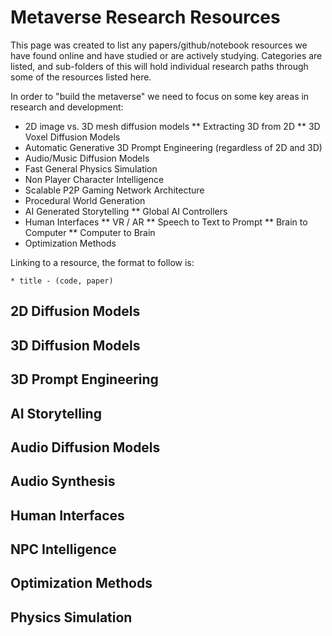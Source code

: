 # Metaverse Research Resources

This page was created to list any papers/github/notebook resources we have found online and have studied or are actively studying. Categories are listed, and sub-folders of this will hold individual research paths through some of the resources listed here.

In order to "build the metaverse" we need to focus on some key areas in research and development:
* 2D image vs. 3D mesh diffusion models
** Extracting 3D from 2D
** 3D Voxel Diffusion Models
* Automatic Generative 3D Prompt Engineering (regardless of 2D and 3D)
* Audio/Music Diffusion Models
* Fast General Physics Simulation
* Non Player Character Intelligence
* Scalable P2P Gaming Network Architecture
* Procedural World Generation
* AI Generated Storytelling
** Global AI Controllers
* Human Interfaces
** VR / AR
** Speech to Text to Prompt
** Brain to Computer
** Computer to Brain
* Optimization Methods

Linking to a resource, the format to follow is:
```
* title - (code, paper)
```

## 2D Diffusion Models

## 3D Diffusion Models

## 3D Prompt Engineering

## AI Storytelling

## Audio Diffusion Models

## Audio Synthesis

## Human Interfaces

## NPC Intelligence

## Optimization Methods

## Physics Simulation


